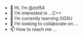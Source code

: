 - 👋 Hi, I’m @zot54
- 👀 I’m interested in ...С++
- 🌱 I’m currently learning GGSU 
- 💞️ I’m looking to collaborate on ...
- 📫 How to reach me ...

<!---
zot54/zot54 is a ✨ special ✨ repository because its `README.md` (this file) appears on your GitHub profile.
You can click the Preview link to take a look at your changes.
--->

